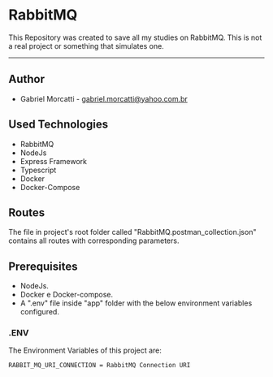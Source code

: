 # RabbitMQ

This Repository was created to save all my studies on RabbitMQ.
This is not a real project or something that simulates one.

---

## Author

- Gabriel Morcatti - gabriel.morcatti@yahoo.com.br

## Used Technologies

- RabbitMQ
- NodeJs
- Express Framework
- Typescript
- Docker
- Docker-Compose

## Routes

The file in project's root folder called "RabbitMQ.postman_collection.json" contains all routes with corresponding parameters.

## Prerequisites

- NodeJs.
- Docker e Docker-compose.
- A ".env" file inside "app" folder with the below environment variables configured.

### .ENV

The Environment Variables of this project are:

```env
RABBIT_MQ_URI_CONNECTION = RabbitMQ Connection URI
```
